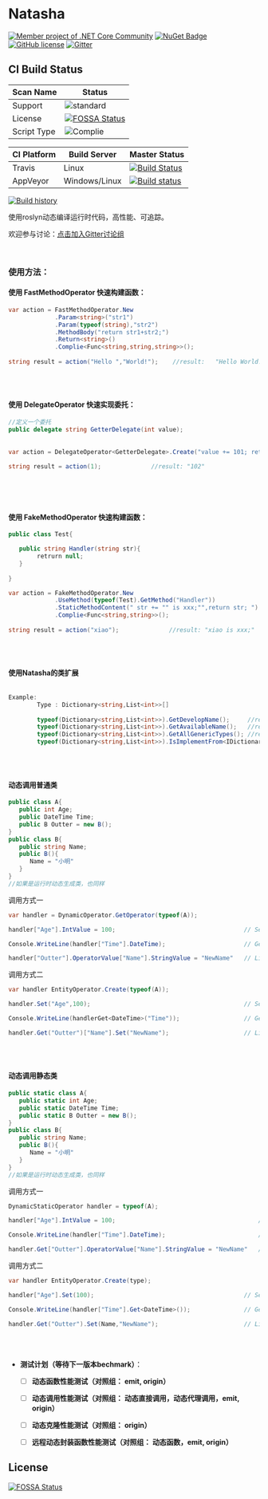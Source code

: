 # Natasha





[![Member project of .NET Core Community](https://img.shields.io/badge/member%20project%20of-NCC-9e20c9.svg)](https://github.com/dotnetcore)
[![NuGet Badge](https://buildstats.info/nuget/Natasha?includePreReleases=true)](https://www.nuget.org/packages/Natasha)
[![GitHub license](https://img.shields.io/github/license/dotnetcore/Natasha.svg)](https://github.com/dotnetcore/EasyCaching/blob/master/LICENSE)
[![Gitter](https://badges.gitter.im/dotnetcore/Natasha.svg)](https://gitter.im/dotnetcore/Natasha?utm_source=badge&utm_medium=badge&utm_campaign=pr-badge)  



## CI Build Status  

| Scan Name | Status |
|--------- |------------- |
| Support | ![standard](https://img.shields.io/badge/platform-standard2.0-blue.svg) | 
| License | [![FOSSA Status](https://app.fossa.io/api/projects/git%2Bgithub.com%2Fdotnetcore%2FNatasha.svg?type=shield)](https://app.fossa.io/projects/git%2Bgithub.com%2Fdotnetcore%2FNatasha?ref=badge_shield) |
| Script Type | ![Complie](https://img.shields.io/badge/language-csharp-brightgreen.svg)|   

| CI Platform | Build Server | Master Status  |
|--------- |------------- |---------|
| Travis   | Linux | [![Build Status](https://travis-ci.com/dotnetcore/Natasha.svg?branch=master)](https://travis-ci.org/dotnetcore/Natasha) |  |
| AppVeyor |  Windows/Linux |[![Build status](https://ci.appveyor.com/api/projects/status/5ydt5yvb9lwfqocw?svg=true)](https://ci.appveyor.com/project/NMSAzulX/natasha)|  

[![Build history](https://buildstats.info/travisci/chart/dotnetcore/Natasha)](https://travis-ci.com/dotnetcore/Natasha/builds)    

使用roslyn动态编译运行时代码，高性能、可追踪。  

欢迎参与讨论：[点击加入Gitter讨论组](https://gitter.im/dotnetcore/Natasha)

<br/>  


### 使用方法：

#### 使用 FastMethodOperator 快速构建函数：  
  
  
```C#
var action = FastMethodOperator.New
             .Param<string>("str1")
             .Param(typeof(string),"str2")
             .MethodBody("return str1+str2;")
             .Return<string>()
             .Complie<Func<string,string,string>>();
                    
string result = action("Hello ","World!");    //result:   "Hello World!"
```
<br/>
<br/>  

#### 使用 DelegateOperator 快速实现委托：  

```C# 
//定义一个委托
public delegate string GetterDelegate(int value);
     
     
var action = DelegateOperator<GetterDelegate>.Create("value += 101; return value.ToString();");
     
string result = action(1);              //result: "102"
     
```  

<br/>
<br/>  

#### 使用 FakeMethodOperator 快速构建函数：  

```C#
public class Test{ 

   public string Handler(string str){ 
        retrurn null; 
   }
   
}

```
```C#
var action = FakeMethodOperator.New
             .UseMethod(typeof(Test).GetMethod("Handler"))
             .StaticMethodContent(" str += "" is xxx;"",return str; ")
             .Complie<Func<string,string>>();
                  
string result = action("xiao");              //result: "xiao is xxx;"          
```
  
<br/>
<br/>  

#### 使用Natasha的类扩展  

```C#

Example:  
        Type : Dictionary<string,List<int>>[] 
        
        typeof(Dictionary<string,List<int>>).GetDevelopName();     //result:  "Dictionary<String,List<Int32>>[]"
        typeof(Dictionary<string,List<int>>).GetAvailableName();   //result:  "Dictionary_String_List_Int32____"
        typeof(Dictionary<string,List<int>>).GetAllGenericTypes(); //result:  [string,list<>,int]
        typeof(Dictionary<string,List<int>>).IsImplementFrom<IDictionary>(); //result: true

```
<br/>
<br/>  

#### 动态调用普通类  

```C#
public class A{
   public int Age;
   public DateTime Time;
   public B Outter = new B();
}
public class B{
   public string Name;
   public B(){
      Name = "小明"
   }
}
//如果是运行时动态生成类，也同样
```
调用方式一
```C#
var handler = DynamicOperator.GetOperator(typeof(A));

handler["Age"].IntValue = 100;                                    // Set Operator

Console.WriteLine(handler["Time"].DateTime);                      // Get Operator

handler["Outter"].OperatorValue["Name"].StringValue = "NewName"   // Link Operator
```
调用方式二
```C#
var handler EntityOperator.Create(typeof(A));

handler.Set("Age",100);                                           // Set Operator

Console.WriteLine(handlerGet<DateTime>("Time"));                  // Get Operator

handler.Get("Outter")["Name"].Set("NewName");                     // Link Operator
```
<br/>
<br/>  

#### 动态调用静态类
```C#
public static class A{
   public static int Age;
   public static DateTime Time;
   public static B Outter = new B();
}
public class B{
   public string Name;
   public B(){
      Name = "小明"
   }
}
//如果是运行时动态生成类，也同样
```
调用方式一
```C#
DynamicStaticOperator handler = typeof(A);

handler["Age"].IntValue = 100;                                        // Set Operator

Console.WriteLine(handler["Time"].DateTime);                          // Get Operator

handler.Get["Outter"].OperatorValue["Name"].StringValue = "NewName"   // Link Operator
```
调用方式二
```C#
var handler EntityOperator.Create(type);

handler["Age"].Set(100);                                          // Set Operator

Console.WriteLine(handler["Time"].Get<DateTime>());               // Get Operator

handler.Get("Outter").Set(Name,"NewName");                        // Link Operator

```
<br/>
<br/>  

- **测试计划（等待下一版本bechmark）**：
      
     - [ ]  **动态函数性能测试（对照组： emit, origin）**  
     - [ ]  **动态调用性能测试（对照组： 动态直接调用，动态代理调用，emit, origin）**  
     - [ ]  **动态克隆性能测试（对照组： origin）**
     - [ ]  **远程动态封装函数性能测试（对照组： 动态函数，emit, origin）**

        
## License
[![FOSSA Status](https://app.fossa.io/api/projects/git%2Bgithub.com%2Fdotnetcore%2FNatasha.svg?type=large)](https://app.fossa.io/projects/git%2Bgithub.com%2Fdotnetcore%2FNatasha?ref=badge_large)          
      
     
